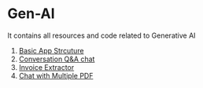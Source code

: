 # Gen-AI
It contains all resources and code related to Generative AI

1) [Basic App Strcuture](basicApp)
2) [Conversation Q&A chat](qachat.py)
3) [Invoice Extractor](invoice_extractor.py)
4) [Chat with Multiple PDF](chatWithPdf.py)
